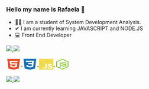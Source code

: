 ### Hello my name is Rafaela  👋

- 👩‍🎓  I am a student of System Development Analysis.
- ✔ I am currently learning JAVASCRIPT and NODE.JS
- 💻 Front End Developer 


<div>
  <a href="https://github.com/RafaelaMotta">
  <img height="180em" src="https://github-readme-stats.vercel.app/api?username=RafaelaMotta&show_icons=true&theme=cobalt&include_all_commits=true&count_private=true"/>
  <img height="180em" src="https://github-readme-stats.vercel.app/api/top-langs/?username=RafaelaMotta&layout=compact&langs_count=16&theme=cobalt"/>
</div>
<div style="display: inline_block"><br>  
  <img align="center" alt="Rafa" height="30" width="40" src="https://raw.githubusercontent.com/devicons/devicon/master/icons/html5/html5-plain.svg">
  <img align="center" alt="Rafa" height="30" width="40" src="https://raw.githubusercontent.com/devicons/devicon/master/icons/css3/css3-plain.svg">
  <img align="center" alt="Rafa" height="30" width="40" src="https://raw.githubusercontent.com/devicons/devicon/master/icons/javascript/javascript-plain.svg">
  <img align="center" alt="Rafa" height="30" width="40" src="https://raw.githubusercontent.com/devicons/devicon/master/icons/nodejs/nodejs-plain.svg">
  </div>
  
  <div style="display: inline_block"><br>
   <a href="https://gmail.google.com/gmail/u/rafaelamotta2016@gmail.com"><img src="https://img.shields.io/badge/Gmail-D14836?style=for-the-badge&logo=gmail&logoColor=white">
   </a>     
   <a href="https://www.linkedin.com/in/rafaela-motta-desenvolvedorafrontend/"><img src="https://img.shields.io/badge/LinkedIn-0077B5?style=for-the-badge&logo=linkedin&logoColor=white"></a>   
  </div>  
                                                                        
 

    
  
<!-- 
**RafaelaMotta/RafaelaMotta** is a ✨ _special_ ✨ repository because its `README.md` (this file) appears on your GitHub profile.
